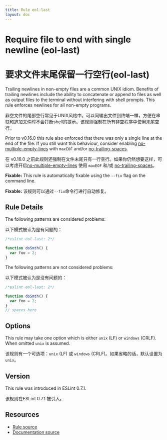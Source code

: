 ```yaml
---
title: Rule eol-last
layout: doc
---
```

<!-- Note: No pull requests accepted for this file. See README.md in the root directory for details. -->

# Require file to end with single newline (eol-last)

# 要求文件末尾保留一行空行(eol-last)

Trailing newlines in non-empty files are a common UNIX idiom. Benefits of
trailing newlines include the ability to concatenate or append to files as well
as output files to the terminal without interfering with shell prompts. This
rule enforces newlines for all non-empty programs.

非空文件的尾部空行常见于UNIX风格中。可以同输出文件到终端一样，方便在串联和追加文件时不会打断shell的提示。该规则强制在所有非空程序中使用末尾空行。


Prior to v0.16.0 this rule also enforced that there was only a single line at
the end of the file. If you still want this behaviour, consider enabling
[no-multiple-empty-lines](no-multiple-empty-lines) with `maxEOF` and/or
[no-trailing-spaces](no-trailing-spaces).

在 v0.16.0 之前此规则还强制在文件末尾只有一行空行。如果你仍然想要这样，可以考虑开启[no-multiple-empty-lines](no-multiple-empty-lines) 使用 `maxEOF` 和/或
[no-trailing-spaces](no-trailing-spaces)。


**Fixable:** This rule is automatically fixable using the `--fix` flag on the command line.

**Fixable:** 该规则可以通过`--fix`命令行进行自动修复。

## Rule Details

The following patterns are considered problems:

以下模式被认为是有问题的：

```js
/*eslint eol-last: 2*/

function doSmth() {
  var foo = 2;
}
```

The following patterns are not considered problems:

以下模式被认为是没有问题的：

```js
/*eslint eol-last: 2*/

function doSmth() {
  var foo = 2;
}
// spaces here
```

## Options

This rule may take one option which is either `unix` (LF) or `windows` (CRLF). When omitted `unix` is assumed.

该规则有一个可选项：`unix` (LF) 或 `windows` (CRLF)。如果省略的话，默认设置为`unix`。

## Version

This rule was introduced in ESLint 0.7.1.

该规则在ESLint 0.7.1 被引入。

## Resources

* [Rule source](https://github.com/eslint/eslint/tree/master/lib/rules/eol-last.js)
* [Documentation source](https://github.com/eslint/eslint/tree/master/docs/rules/eol-last.md)
